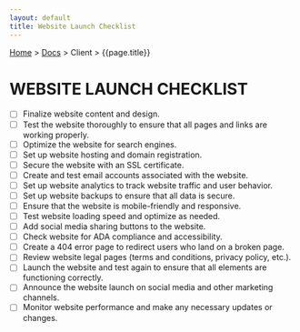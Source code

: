 ```yaml
---
layout: default
title: Website Launch Checklist
---
```


[Home](/) > [Docs](/documentation) > Client > {{page.title}}

# WEBSITE LAUNCH CHECKLIST

- [ ] Finalize website content and design.
- [ ] Test the website thoroughly to ensure that all pages and links are working properly.
- [ ] Optimize the website for search engines.
- [ ] Set up website hosting and domain registration.
- [ ] Secure the website with an SSL certificate.
- [ ] Create and test email accounts associated with the website.
- [ ] Set up website analytics to track website traffic and user behavior.
- [ ] Set up website backups to ensure that all data is secure.
- [ ] Ensure that the website is mobile-friendly and responsive.
- [ ] Test website loading speed and optimize as needed.
- [ ] Add social media sharing buttons to the website.
- [ ] Check website for ADA compliance and accessibility.
- [ ] Create a 404 error page to redirect users who land on a broken page.
- [ ] Review website legal pages (terms and conditions, privacy policy, etc.).
- [ ] Launch the website and test again to ensure that all elements are functioning correctly.
- [ ] Announce the website launch on social media and other marketing channels.
- [ ] Monitor website performance and make any necessary updates or changes.